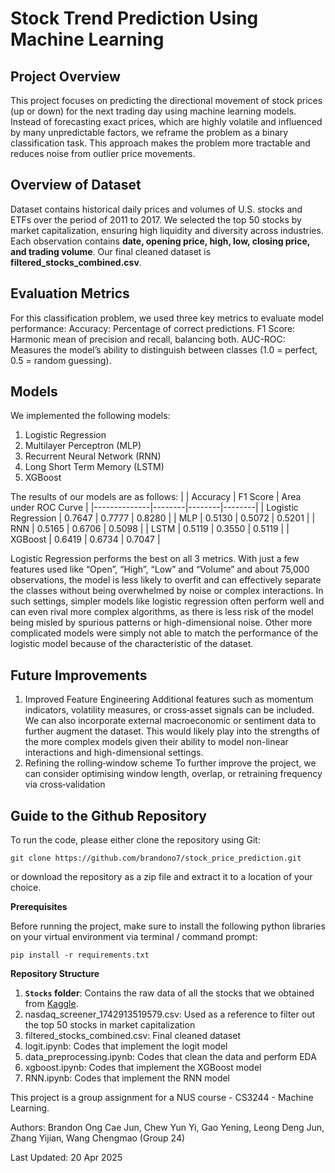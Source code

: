 # Stock Trend Prediction Using Machine Learning
## Project Overview
This project focuses on predicting the directional movement of stock prices (up or down) for the next trading day using machine learning models. Instead of forecasting exact prices, which are highly volatile and influenced by many unpredictable factors, we reframe the problem as a binary classification task. This approach makes the problem more tractable and reduces noise from outlier price movements.

## Overview of Dataset
Dataset contains historical daily prices and volumes of U.S. stocks and ETFs over the period of 2011 to 2017. We selected the top 50 stocks by market capitalization, ensuring high liquidity and diversity across industries. Each observation contains **date, opening price, high, low, closing price, and trading volume**. Our final cleaned dataset is **filtered_stocks_combined.csv**.

## Evaluation Metrics
For this classification problem, we used three key metrics to evaluate model performance:
Accuracy: Percentage of correct predictions.
F1 Score: Harmonic mean of precision and recall, balancing both.
AUC-ROC: Measures the model’s ability to distinguish between classes (1.0 = perfect, 0.5 = random guessing).

## Models
We implemented the following models:
1) Logistic Regression
2) Multilayer Perceptron (MLP)
3) Recurrent Neural Network (RNN)
4) Long Short Term Memory (LSTM)
5) XGBoost

The results of our models are as follows:
|         | Accuracy | F1 Score | Area under ROC Curve |
|--------------|--------|--------|--------|
| Logistic Regression | 0.7647 | 0.7777 | 0.8280 |
| MLP | 0.5130 | 0.5072 | 0.5201 | 
| RNN | 0.5165 | 0.6706 | 0.5098 | 
| LSTM | 0.5119 | 0.3550 | 0.5119 | 
| XGBoost | 0.6419 | 0.6734 | 0.7047 | 

Logistic Regression performs the best on all 3 metrics. With just a few features used like “Open”, “High”, “Low” and “Volume” and about 75,000 observations, the model is less likely to overfit and can effectively separate the classes without being overwhelmed by noise or complex interactions. In such settings, simpler models like logistic regression often perform well and can even rival more complex algorithms, as there is less risk of the model being misled by spurious patterns or high-dimensional noise. Other more complicated models were simply not able to match the performance of the logistic model because of the characteristic of the dataset. 

## Future Improvements
1) Improved Feature Engineering
Additional features such as momentum indicators, volatility measures, or cross‑asset signals can be included. We can also incorporate external macroeconomic or sentiment data to further augment the dataset. This would likely play into the strengths of the more complex models given their ability to model non-linear interactions and high-dimensional settings.
2) Refining the rolling‑window scheme
To further improve the project, we can consider optimising window length, overlap, or retraining frequency via cross‑validation

## Guide to the Github Repository 

To run the code, please either clone the repository using Git: 
``` 
git clone https://github.com/brandono7/stock_price_prediction.git
```
or download the repository as a zip file and extract it to a location of your choice.

**Prerequisites**

Before running the project, make sure to install the following python libraries on your virtual environment via terminal / command prompt:
```
pip install -r requirements.txt
```

**Repository Structure**
1. **`Stocks` folder**: Contains the raw data of all the stocks that we obtained from [Kaggle](https://www.kaggle.com/datasets/borismarjanovic/price-volume-data-for-all-us-stocks-etfs/data).
2. nasdaq_screener_1742913519579.csv: Used as a reference to filter out the top 50 stocks in market capitalization 
3. filtered_stocks_combined.csv: Final cleaned dataset
4. logit.ipynb: Codes that implement the logit model
5. data_preprocessing.ipynb: Codes that clean the data and perform EDA
6. xgboost.ipynb: Codes that implement the XGBoost model
7. RNN.ipynb: Codes that implement the RNN model

This project is a group assignment for a NUS course - CS3244 - Machine Learning.

Authors: Brandon Ong Cae Jun, Chew Yun Yi, Gao Yening, Leong Deng Jun, Zhang Yijian, Wang Chengmao (Group 24)

Last Updated: 20 Apr 2025